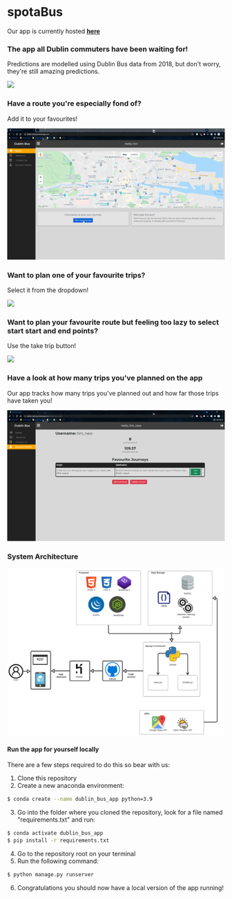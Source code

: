 # spotaBus

Our app is currently hosted **[here](https://spotabus.herokuapp.com/)**

### The app all Dublin commuters have been waiting for!

Predictions are modelled using Dublin Bus data from 2018, but don't worry, they're still amazing predictions.

![](readme_imgs/plan_journey.gif)

### Have a route you're especially fond of?

Add it to your favourites!

![](readme_imgs/add_fave.gif)

### Want to plan one of your favourite trips?

Select it from the dropdown!

![](readme_imgs/fave_dropdown.gif)

### Want to plan your favourite route but feeling too lazy to select start start and end points?

Use the take trip button!

![](readme_imgs/take_trip.gif)

### Have a look at how many trips you've planned on the app

Our app tracks how many trips you've planned out and how far those trips have taken you!

![](readme_imgs/userpage.png)

### System Architecture

![](readme_imgs/dublin_busboys_architecture_diagram.png)

#### Run the app for yourself locally

There are a few steps required to do this so bear with us:

1. Clone this repository
2. Create a new anaconda environment:

```bash
$ conda create --name dublin_bus_app python=3.9
```

3. Go into the folder where you cloned the repository, look for a file named "requirements.txt" and run:

```bash
$ conda activate dublin_bus_app
$ pip install -r requirements.txt
```

4. Go to the repository root on your terminal
5. Run the following command:

```bash
$ python manage.py runserver
```

6. Congratulations you should now have a local version of the app running!

